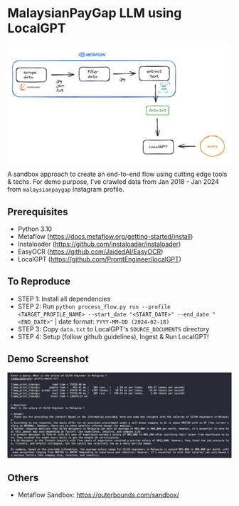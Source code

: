 # MalaysianPayGap LLM using LocalGPT
![images/overall_flow.png](images/overall_flow.png)

A sandbox approach to create an end-to-end flow using cutting edge tools & techs. For demo purpose, I've crawled data from Jan 2018 -  Jan 2024 from `malaysianpaygap` Instagram profile.


## Prerequisites
- Python 3.10
- Metaflow (https://docs.metaflow.org/getting-started/install)
- Instaloader (https://github.com/instaloader/instaloader)
- EasyOCR (https://github.com/JaidedAI/EasyOCR)
- LocalGPT (https://github.com/PromtEngineer/localGPT)

## To Reproduce
- STEP 1: Install all dependencies
- STEP 2: Run `python process_flow.py run --profile <TARGET_PROFILE_NAME> --start_date "<START_DATE>" --end_date "<END_DATE>"` | date format: `YYYY-MM-DD (2024-02-18)`
- STEP 3: Copy `data.txt` to LocalGPT's `SOURCE_DOCUMENTS` directory
- STEP 4: Setup (follow github guidelines), Ingest & Run LocalGPT!

## Demo Screenshot
![images/localgpt-demo.png](images/localgpt-demo.png)

## Others
- Metaflow Sandbox: https://outerbounds.com/sandbox/
